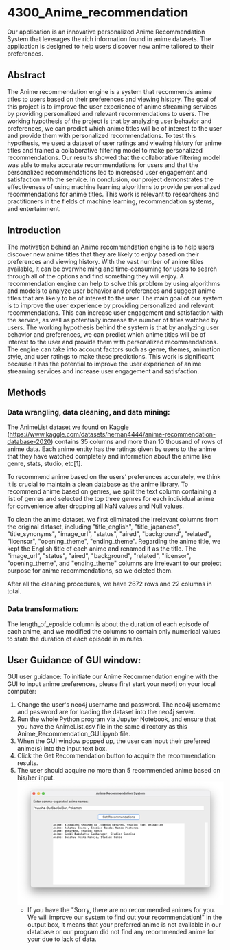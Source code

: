# 4300_Anime_recommendation
Our application is an innovative personalized Anime Recommendation System that leverages the rich information found in anime datasets. The application is designed to help users discover new anime tailored to their preferences.


## Abstract

The Anime recommendation engine is a system that recommends anime titles to users based on their preferences and viewing history. The goal of this project is to improve the user experience of anime streaming services by providing personalized and relevant recommendations to users. The working hypothesis of the project is that by analyzing user behavior and preferences, we can predict which anime titles will be of interest to the user and provide them with personalized recommendations. To test this hypothesis, we used a dataset of user ratings and viewing history for anime titles and trained a collaborative filtering model to make personalized recommendations. Our results showed that the collaborative filtering model was able to make accurate recommendations for users and that the personalized recommendations led to increased user engagement and satisfaction with the service. In conclusion, our project demonstrates the effectiveness of using machine learning algorithms to provide personalized recommendations for anime titles. This work is relevant to researchers and practitioners in the fields of machine learning, recommendation systems, and entertainment.
 
## Introduction 

The motivation behind an Anime recommendation engine is to help users discover new anime titles that they are likely to enjoy based on their preferences and viewing history. With the vast number of anime titles available, it can be overwhelming and time-consuming for users to search through all of the options and find something they will enjoy. A recommendation engine can help to solve this problem by using algorithms and models to analyze user behavior and preferences and suggest anime titles that are likely to be of interest to the user. The main goal of our system is to improve the user experience by providing personalized and relevant recommendations. This can increase user engagement and satisfaction with the service, as well as potentially increase the number of titles watched by users. The working hypothesis behind the system is that by analyzing user behavior and preferences, we can predict which anime titles will be of interest to the user and provide them with personalized recommendations. The engine can take into account factors such as genre, themes, animation style, and user ratings to make these predictions. This work is significant because it has the potential to improve the user experience of anime streaming services and increase user engagement and satisfaction. 

## Methods

### Data wrangling, data cleaning, and data mining: 

The AnimeList dataset we found on Kaggle (https://www.kaggle.com/datasets/hernan4444/anime-recommendation-database-2020) contains 35 columns and more than 10 thousand of rows of anime data. Each anime entity has the ratings given by users to the anime that they have watched completely and information about the anime like genre, stats, studio, etc[1].

To recommend anime based on the users’ preferences accurately, we think it is crucial to maintain a clean database as the anime library.  To recommend anime based on genres, we split the text column containing a list of genres and selected the top three genres for each individual anime for convenience after dropping all NaN values and Null values. 

To clean the anime dataset, we first eliminated the irrelevant columns from the original dataset, including "title_english", "title_japanese", "title_synonyms", "image_url", "status", "aired", "background", "related", "licensor", "opening_theme", "ending_theme". Regarding the anime title, we kept the English title of each anime and renamed it as the title. The “image_url”, "status", "aired", "background", "related", "licensor", "opening_theme", and "ending_theme" columns are irrelevant to our project purpose for anime recommendations, so we deleted them. 

After all the cleaning procedures, we have 2672 rows and 22 columns in total. 

###  Data transformation: 

The length_of_eposide column is about the duration of each episode of each anime, and we modified the columns to contain only numerical values to state the duration of each episode in minutes. 

## User Guidance of GUI window: 
GUI user guidance:
To initiate our Anime Recommendation engine with the GUI to input anime preferences, please first start your neo4j on your local computer:
1. Change the user's neo4j username and password. The neo4j username and password are for loading the dataset into the neo4j server. 
2.  Run the whole Python program via Jupyter Notebook, and ensure that you have the AnimeList.csv file in the same directory as this Anime_Recommendation_GUI.ipynb file. 
3. When the GUI window popped up, the user can input their preferred anime(s) into the input text box.
4. Click the Get Recommendation button to acquire the recommendation results.
5. The user should acquire no more than 5 recommended anime based on his/her input.
    ![Screenshot](anime_recom_output.png)
    - If you have the "Sorry, there are no recommended animes for you. We will improve our system to find out your recommendation!" in the output box, it means that your preferred anime is not available in our database or our program did not find any recommended anime for your due to lack of data. 

